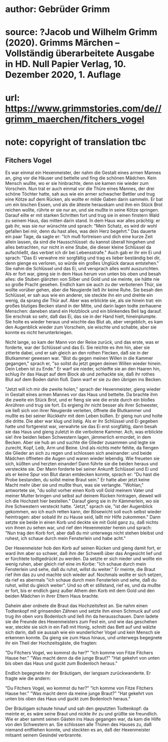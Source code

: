 # author: Gebrüder Grimm
# source: ?Jacob und Wilhelm Grimm (2020). Grimms Märchen – Vollständig überarbeitete Ausgabe in HD. Null Papier Verlag, 10. Dezember 2020, 1. Auflage
# url: https://www.grimmstories.com/de//grimm_maerchen/fitchers_vogel
# note: copyright of translation tbc

## Fitchers Vogel 

Es war einmal ein Hexenmeister, der nahm die Gestalt eines armen Mannes
an, ging vor die Häuser und bettelte und fing die schönen Mädchen. Kein
Mensch wußte, wo er sie hinbrachte, denn sie kamen nie wieder zum
Vorschein. Nun trat er auch einmal vor die Thüre eines Mannes, der drei
schöne Töchter hatte, sah aus wie ein armer schwacher Bettler und trug
eine Kötze auf dem Rücken, als wollte er milde Gaben darin sammeln. Er
bat um ein bischen Essen, und als die älteste herauskam und ihm ein
Stück Brot reichen wollte, rührte er sie nur an, und sie mußte in seine
Kötze springen. Darauf eilte er mit starken Schritten fort und trug sie
in einen finstern Wald zu seinem Haus, das mitten darin stand. In dem
Haus war alles prächtig: er gab ihr, was sie nur wünschte und sprach:
"Mein Schatz, es wird dir wohl gefallen bei mir, denn du hast alles,
was dein Herz begehrt." Das dauerte ein paar Tage, da sagte er: "Ich
muß fortreisen und dich eine kurze Zeit allein lassen, da sind die
Hausschlüssel: du kannst überall hingehen und alles betrachten, nur
nicht in eine Stube, die dieser kleine Schlüssel da aufschließt, das
verbiet ich dir bei Lebensstrafe." Auch gab er ihr ein Ei und sprach:
"Das Ei verwahre mir sorgfältig und trag es lieber beständig bei dir,
denn gienge es verloren, so würde ein großes Unglück daraus entstehen."
Sie nahm die Schlüssel und das Ei, und versprach alles wohl
auszurichten. Als er fort war, gieng sie in dem Haus herum von unten bis
oben und besah alles: die Stuben glänzten von Silber und Gold und sie
meinte, sie hätte nie so große Pracht gesehen. Endlich kam sie auch zu
der verbotenen Thür, sie wollte vorüber gehen, aber die Neugierde ließ
ihr keine Ruhe. Sie besah den Schlüssel, er sah aus wie ein anderer, sie
steckte ihn ein und drehte ein wenig, da sprang die Thür auf. Aber was
erblickte sie, als sie hinein trat: ein großes blutiges Becken stand in
der Mitte, und darin lagen todte zerhauene Menschen: daneben stand ein
Holzblock und ein blinkendes Beil lag darauf. Sie erschrak so sehr, daß
das Ei, das sie in der Hand hielt, hineinplumpte. Sie holte es wieder
heraus und wischte das Blut ab, aber vergeblich, es kam den Augenblick
wieder zum Vorschein, sie wischte und schabte, aber sie konnte es nicht
herunterkriegen.

Nicht lange, so kam der Mann von der Reise zurück, und das erste, was er
forderte, war der Schlüssel und das Ei. Sie reichte es ihm hin, aber sie
zitterte dabei, und er sah gleich an den rothen Flecken, daß sie in der
Blutkammer gewesen war. "Bist du gegen meinen Willen in die Kammer
gegangen," sprach er, "so sollst du jetzt gegen deinen Willen wieder
hinein. Dein Leben ist zu Ende." Er warf sie nieder, schleifte sie an
den Haaren hin, schlug ihr das Haupt auf dem Block ab und zerhackte sie,
daß ihr rothes Blut auf dem Boden dahin floß. Dann warf er sie zu den
übrigen ins Becken.

"Jetzt will ich mir die zweite holen," sprach der Hexenmeister, gieng
wieder in Gestalt eines armen Mannes vor das Haus und bettelte. Da
brachte ihm die zweite ein Stück Brot, und er fieng sie wie die erste
durch ein bloßes Anrühren und trug sie fort. Es ergieng ihr nicht besser
als ihrer Schwester, sie ließ sich von ihrer Neugierde verleiten,
öffnete die Blutkammer und mußte es bei seiner Rückkehr mit dem Leben
büßen. Er gieng nun und holte die dritte. Die aber war klug und listig.
Als er ihr Schlüssel und Ei gegeben hatte und fortgereist war, verwahrte
sie das Ei erst sorgfältig, dann besah sie das Haus und gieng zuletzt in
die verbotene Kammer. Ach, was erblickte sie! ihre beiden lieben
Schwestern lagen, jämmerlich ermordet, in dem Becken. Aber sie hub an
und suchte die Glieder zusammen und legte sie zurecht, Kopf, Leib, Arm
und Beine. Und als nichts mehr fehlte, da fiengen die Glieder an sich zu
regen und schlossen sich aneinander: und beide Mädchen öffneten die
Augen und waren wieder lebendig. Wie freueten sie sich, küßten und
herzten einander! Dann führte sie die beiden heraus und versteckte sie.
Der Mann forderte bei seiner Ankunft Schlüssel und Ei und als er keine
Spur von Blut daran entdecken konnte, sprach er: "Du hast die Probe
bestanden, du sollst meine Braut sein." Er hatte aber jetzt keine Macht
mehr über sie und mußte thun, was sie verlangte. "Wohlan," antwortete
sie, "du sollst vorher einen Korb voll Gold meinem Vater und meiner
Mutter bringen und selbst auf deinem Rücken hintragen, dieweil will ich
die Hochzeit hier bestellen." Darauf gieng sie in ihr Kämmerlein, wo
sie ihre Schwestern versteckt hatte. "Jetzt," sprach sie, "ist der
Augenblick gekommen, wo ich euch retten kann, der Bösewicht soll euch
selbst wieder heimtragen: aber sobald ihr zu Hause seid, laßt mir Hilfe
zukommen." Dann setzte sie beide in einen Korb und deckte sie mit Gold
ganz zu, daß nichts von ihnen zu sehen war, und rief den Hexenmeister
herein und sprach: "Nun trag den Korb fort, aber daß du mir unterwegs
nicht stehen bleibst und ruhest, ich schaue durch mein Fensterlein und
habe acht."

Der Hexenmeister hob den Korb auf seinen Rücken und gieng damit fort, er
ward ihm aber so schwer, daß ihm der Schweiß über das Angesicht lief und
er fürchtete todtgedrückt zu werden. Da setzte er sich nieder und wollte
ein wenig ruhen, aber gleich rief eine im Korbe: "Ich schaue durch mein
Fensterlein und sehe, daß du ruhst, willst du weiter." Er meinte, die
Braut rief ihm das zu und machte sich wieder auf. Nochmals wollte er
sich setzen, da rief es abermals "ich schaue durch mein Fensterlein und
sehe, daß du ruhst, willst du gleich weiter". Und so oft er stillstand,
rief es, und da mußte er fort, bis er endlich ganz außer Athem den Korb
mit dem Gold und den beiden Mädchen in ihrer Eltern Haus brachte.

Daheim aber ordnete die Braut das Hochzeitsfest an. Sie nahm einen
Todtenkopf mit grinsenden Zähnen und setzte ihm einen Schmuck auf und
trug ihn oben vors Bodenloch und ließ ihn da herausschauen. Dann ladete
sie die Freunde des Hexenmeisters zum Fest ein, und wie das geschehen
war, steckte sie sich in ein Faß mit Honig, schnitt das Bett auf und
wälzte sich darin, daß sie aussah wie ein wunderlicher Vogel und kein
Mensch sie erkennen konnte. Da gieng sie zum Haus hinaus, und unterwegs
begegnete ihr ein Theil der Hochzeitsgäste, die fragten:

"Du Fitchers Vogel, wo kommst du her?"
"Ich komme von Fitze Fitchers Hause her."
"Was macht denn da die junge Braut?"
"Hat gekehrt von unten bis oben das Haus
und guckt zum Bodenloch heraus."

Endlich begegnete ihr der Bräutigam, der langsam zurückwanderte. Er
fragte wie die andern:

"Du Fitchers Vogel, wo kommst du her?"
"Ich komme von Fitze Fitchers Hause her."
"Was macht denn da meine junge Braut?"
"Hat gekehrt von unten bis oben das Haus
und guckt zum Bodenloch heraus."

Der Bräutigam schaute hinauf und sah den geputzten Todtenkopf: da meinte
er, es wäre seine Braut und nickte ihr zu und grüßte sie freundlich. Wie
er aber sammt seinen Gästen ins Haus gegangen war, da kam die Hilfe von
den Schwestern an. Sie schlossen alle Thüren des Hauses zu, daß niemand
entfliehen konnte, und steckten es an, daß der Hexenmeister mitsamt
seinem Gesindel verbrannte.
